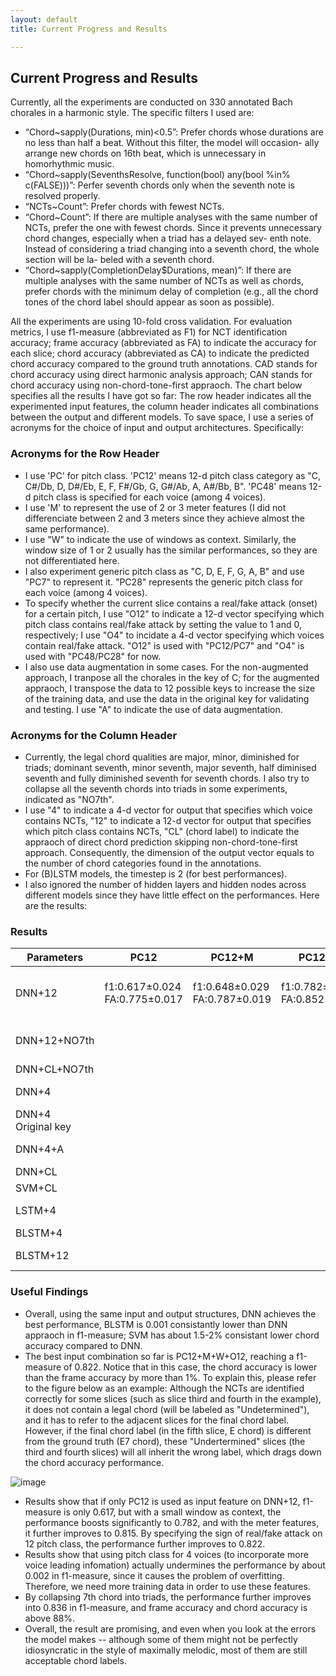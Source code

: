 ```yaml
---
layout: default
title: Current Progress and Results 

---
```


## Current Progress and Results

Currently, all the experiments are conducted on 330 annotated Bach chorales in a harmonic style. The specific filters I used are:
* “Chord~sapply(Durations, min)<0.5”: Prefer chords whose durations are no less than half a beat. Without this filter, the model will occasion- ally arrange new chords on 16th beat, which is unnecessary in homorhythmic music.
* “Chord~sapply(SeventhsResolve, function(bool) any(bool %in% c(FALSE)))”: Perfer seventh chords only when the seventh note is resolved properly.
* “NCTs~Count”: Prefer chords with fewest NCTs.
* “Chord~Count”: If there are multiple analyses with the same number of NCTs, prefer the one with fewest chords. Since it prevents unnecessary chord changes, especially when a triad has a delayed sev- enth note. Instead of considering a triad changing into a seventh chord, the whole section will be la- beled with a seventh chord.
* “Chord~sapply(CompletionDelay$Durations, mean)”: If there are multiple analyses with the same number of NCTs as well as chords, prefer chords with the minimum delay of completion (e.g., all the chord tones of the chord label should appear as soon as possible).

All the experiments are using 10-fold cross validation. For evaluation metrics, I use f1-measure (abbreviated as F1) for NCT identification accuracy; frame accuracy (abbreviated as FA) to indicate the accuracy for each slice; chord accuracy (abbreviated as CA) to indicate the predicted chord accuracy compared to the ground truth annotations. CAD stands for chord accuracy using direct harmonic analysis approach; CAN stands for chord accuracy using non-chord-tone-first appraoch. The chart below specifies all the results I have got so far: The row header indicates all the experimented input features, the column header indicates all combinations between the output and different models. To save space, I use a series of acronyms for the choice of input and output architectures. Specifically:

### Acronyms for the Row Header

* I use 'PC' for pitch class. 'PC12' means 12-d pitch class category as "C, C#/Db, D, D#/Eb, E, F, F#/Gb, G, G#/Ab, A, A#/Bb, B". 'PC48' means 12-d pitch class is specified for each voice (among 4 voices). 
* I use 'M' to represent the use of 2 or 3 meter features (I did not differenciate between 2 and 3 meters since they achieve almost the same performance). 
* I use "W" to indicate the use of windows as context. Similarly, the window size of 1 or 2 usually has the similar performances, so they are not differentiated here.
* I also experiment generic pitch class as "C, D, E, F, G, A, B" and use "PC7" to represent it. "PC28" represents the generic pitch class for each voice (among 4 voices). 
* To specify whether the current slice contains a real/fake attack (onset) for a certain pitch, I use "O12" to indicate a 12-d vector specifying which pitch class contains real/fake attack by setting the value to 1 and 0, respectively; I use "O4" to incidate a 4-d vector specifying which voices contain real/fake attack. "O12" is used with "PC12/PC7" and "O4" is used with "PC48/PC28" for now. 
* I also use data augmentation in some cases. For the non-augmented approach, I tranpose all the chorales in the key of C; for the augmented appraoch, I transpose the data to 12 possible keys to increase the size of the training data, and use the data in the original key for validating and testing. I use "A" to indicate the use of data augmentation.

### Acronyms for the Column Header

* Currently, the legal chord qualities are major, minor, diminished for triads; dominant seventh, minor seventh, major seventh, half diminised seventh and fully diminished seventh for seventh chords. I also try to collapse all the seventh chords into triads in some experiments, indicated as "NO7th".
* I use "4" to indicate a 4-d vector for output that specifies which voice contains NCTs, "12" to indicate a 12-d vector for output that specifies which pitch class contains NCTs, "CL" (chord label) to indicate the appraoch of direct chord prediction skipping non-chord-tone-first approach. Consequently, the dimension of the output vector equals to the number of chord categories found in the annotations.
* For (B)LSTM models, the timestep is 2 (for best performances).
* I also ignored the number of hidden layers and hidden nodes across different models since they have little effect on the performances.
Here are the results:

### Results

Parameters   |PC12   | PC12+M|PC12+W|PC12+M+W|PC7+M+W|PC48+M+W|PC12+M+W+O12
---|---|---|---|---|---|---|---
DNN+12|f1:0.617±0.024<br/>FA:0.775±0.017|f1:0.648±0.029<br/>FA:0.787±0.019|f1:0.782±0.027<br/>FA:0.852±0.020|f1:0.815±0.025<br/>FA:0.867±0.020<br/>CA:0.852±0.021|||**f1:0.846±0.018<br/>FA:0.947±0.008<br/>CAN:0.899±0.016<br/>CAD:0.890±0.017**
DNN+12+NO7th||||**f1:0.836±0.024<br/>FA:0.882±0.018<br/>CA:0.883±0.018**|||**f1:0.840±0.023<br/>FA:0.881±0.019<br/>CA:0.884±0.019**
DNN+CL+NO7th||||**CA:0.885±0.018**|||**CA:0.887±0.018**
DNN+4||||f1:0.810±0.025<br/>FA:0.863±0.021|f1:0.799±0.020|f1:0.789±0.028<br/>FA:0.842±0.022
DNN+4<br/>Original key||||f1:0.780±0.025|
DNN+4+A||||||f1:0.794±0.024<br/>FA:0.846±0.018|
DNN+CL||||CA:0.853±0.019||CA:0.852±0.021|**CA:0.862±0.020**
SVM+CL||||CA:0.840±0.019|||
LSTM+4||||f1:0.795±0.025<br/>FA:0.856±0.019|||
BLSTM+4||||f1:0.797±0.025<br/>||f1:0.781±0.020<br/>|
BLSTM+12||||f1:0.801±0.023<br/>|||**f1:0.809±0.025<br/>FA:0.866±0.020<br/>**

### Useful Findings

* Overall, using the same input and output structures, DNN achieves the best performance, BLSTM is 0.001 consistantly lower than DNN appraoch in f1-measure; SVM has about 1.5-2% consistant lower chord accuracy compared to DNN.
* The best input combination so far is PC12+M+W+O12, reaching a f1-measure of 0.822. Notice that in this case, the chord accuracy is lower than the frame accuracy by more than 1%. To explain this, please refer to the figure below as an example: Although the NCTs are identified correctly for some slices (such as slice third and fourth in the example), it does not contain a legal chord (will be labeled as "Undetermined"), and it has to refer to the adjacent slices for the final chord label. However, if the final chord label (in the fifth slice, E chord) is different from the ground truth (E7 chord), these "Undertermined" slices (the third and fourth slices) will all inherit the wrong label, which drags down the chord accuracy performance.  

![image](https://user-images.githubusercontent.com/9313094/50726953-0db30480-10e2-11e9-9d8e-be22368a25cc.png)

* Results show that if only PC12 is used as input feature on DNN+12, f1-measure is only 0.617, but with a small window as context, the performance boosts significantly to 0.782, and with the meter features, it further improves to 0.815. By specifying the sign of real/fake attack on 12 pitch class, the performance further improves to 0.822.
* Results show that using pitch class for 4 voices (to incorporate more voice leading infomation) actually undermines the performance by about 0.002 in f1-measure, since it causes the problem of overfitting. Therefore, we need more training data in order to use these features. 
* By collapsing 7th chord into triads, the performance further improves into 0.836 in f1-measure, and frame accuracy and chord accuracy is above 88%.
* Overall, the result are promising, and even when you look at the errors the model makes -- although some of them might not be perfectly idiosyncratic in the style of maximally melodic, most of them are still acceptable chord labels. 
